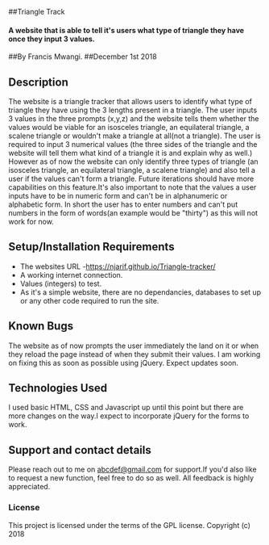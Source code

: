 ##Triangle Track
#### A website that is able to tell it's users what type of triangle they have once they input 3 values.
##By Francis Mwangi.
##December 1st 2018
## Description
The website is a triangle tracker that allows users to identify what type of triangle they have using the 3 lengths present in a triangle. The user inputs 3 values in the three prompts (x,y,z) and the website tells them whether the values would be viable for an isosceles triangle, an equilateral triangle, a scalene triangle or wouldn't make a triangle at all(not a triangle). The user is required to input 3 numerical values (the three sides of the triangle and the website will tell them what kind of a triangle it is and explain why as well.) However as of now the website can only identify three types of triangle (an isosceles triangle, an equilateral triangle, a scalene triangle) and also tell a user if the values can't form a triangle. Future iterations should have more capabilities on this feature.It's also important to note that the values a user inputs have to be in numeric form and can't be in alphanumeric or alphabetic form. In short the user has to enter numbers and can't put numbers in the form of words(an example would be "thirty") as this will not work for now.
## Setup/Installation Requirements
* The websites URL -https://njarif.github.io/Triangle-tracker/
* A working internet connection.
* Values (integers) to test.
* As it's a simple website, there are no dependancies, databases to set up or any other code required to run the site.
## Known Bugs
The website as of now prompts the user immediately the land on it or when they reload the page instead of when they submit their values. I am working on fixing this as soon as possible using jQuery. Expect updates soon.
## Technologies Used
I used basic HTML, CSS and Javascript up until this point but there are more changes on the way.I expect to incorporate jQuery for the forms to work.
## Support and contact details
Please reach out to me on abcdef@gmail.com for support.If you'd also like to request a new function, feel free to do so as well. All feedback is highly appreciated.
### License
This project is licensed under the terms of the GPL license. Copyright (c) 2018
